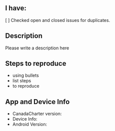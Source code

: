 <!--
	Thanks for opening an issue! You will be helping to make this project even better!
	Please go through the checklist and tick from [ ] to [x] accordingly:
-->
## I have:
[ ] Checked open and closed issues for duplicates.

## Description
Please write a description here

## Steps to reproduce
- using bullets
- list steps
- to reproduce

## App and Device Info
- CanadaCharter version: 
- Device Info:
- Android Version:
